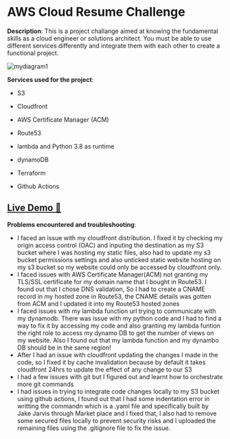# AWS Cloud Resume Challenge

**Description**:
This is a project challange aimed at knowing the fundamental skills as a cloud engineer or solutions architect. You must be able to use different services differently and integrate them with each other to create a functional project.

![mydiagram1](https://github.com/user-attachments/assets/8b4298d4-b10c-4945-bad2-af3113fe0637)


**Services used for the project**:

- S3

- Cloudfront

- AWS Certificate Manager (ACM)

- Route53

- lambda and Python 3.8 as runtime

- dynamoDB

- Terraform

- Github Actions

## [Live Demo 🔗](https://resume.uwalakaike.com)


**Problems encountered and troubleshooting**:

- I faced an issue with my cloudfront distribution. I fixed it by checking my origin access control (OAC) and inputing the destination as my S3 bucket where I was hosting my static files, also had to update my s3 bucket permissions settings and also unticked static website hosting on my s3 bucket so my website could only be accessed by cloudfront only.
- I faced issues with AWS Certificate Manager(ACM) not granting my TLS/SSL certificate for my domain name that I bought in Route53. I found out that I chose DNS validation, So I had to create a CNAME record in my hosted zone in Route53, the CNAME details was gotten from ACM and I updated it into my Route53 hosted zones
- I faced issues with my lambda function url trying to communicate with my dynamodb. There was issue with my python code and I had to find a way to fix it by accessing my code and also granting my lambda funtion the right role to access my dynamo DB to get the number of views on my website. Also I found out that my lambda function and my dynambo DB should be in the same region!
- After I had an issue with cloudfront updating the changes I made in the code, so I fixed it by cache invalidation because by default it takes cloudfront 24hrs to update the effect of any change to our S3
- I had a few issues with git but I figured out and learnt how to orchestrate more git commands
- I had issues in trying to integrate code changes locally to my S3 bucket using github actions, I found out that I had some indentation error in writting the commandn which is a .yaml file and specifically built by Jake Jarvis through Market place and I fixed that, I also had to remove some secured files locally to prevent security risks and I uploaded the remaining files using the .gitignore file to fix the issue.



